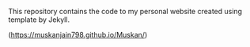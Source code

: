 This repository contains the code to my personal website created using template by Jekyll.

(https://muskanjain798.github.io/Muskan/)

